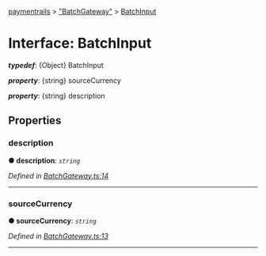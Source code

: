 [paymentrails](../README.md) > ["BatchGateway"](../modules/_batchgateway_.md) > [BatchInput](../interfaces/_batchgateway_.batchinput.md)



# Interface: BatchInput

*__typedef__*: {Object} BatchInput

*__property__*: {string} sourceCurrency

*__property__*: {string} description



## Properties
<a id="description"></a>

###  description

**●  description**:  *`string`* 

*Defined in [BatchGateway.ts:14](https://github.com/PaymentRails/javascript-sdk/blob/e46ce8e/lib/BatchGateway.ts#L14)*





___

<a id="sourcecurrency"></a>

###  sourceCurrency

**●  sourceCurrency**:  *`string`* 

*Defined in [BatchGateway.ts:13](https://github.com/PaymentRails/javascript-sdk/blob/e46ce8e/lib/BatchGateway.ts#L13)*





___


